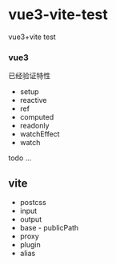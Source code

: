 # vue3-vite-test
vue3+vite test


### vue3
已经验证特性
* setup
* reactive
* ref
* computed
* readonly
* watchEffect
* watch  

todo ...

## vite
* postcss
* input
* output
* base - publicPath
* proxy
* plugin
* alias
